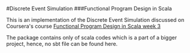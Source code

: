 #Discrete Event Simulation
###Functional Program Design in Scala

This is an implementation of the Discrete Event Simulation discussed on Coursera's course [Functional Program Design in Scala week 3](https://www.coursera.org/learn/progfun2/home/week/3)

The package contains only of scala codes which is a part of a bigger project, hence, no sbt file can be found here.



